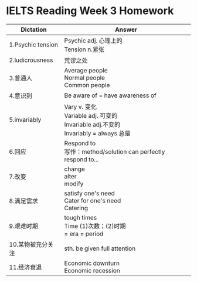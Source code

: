 # **IELTS Reading Week 3 Homework**
| Dictation     | Answer     |
| ----------- | ----------- |
| 1.Psychic tension      | Psychic adj. 心理上的<br>Tension n.紧张     |
| 2.ludicrousness | 荒谬之处 |
| 3.普通人 | Average people<br>Normal people<br>Common people |
| 4.意识到 | Be aware of = have awareness of |
| 5.invariably | Vary v. 变化<br>Variable adj. 可变的<br>Invariable adj.不变的 <br>Invariably = always 总是|
| 6.回应 | Respond to <br> 写作：method/solution can perfectly respond to... |
| 7.改变 | change <br>alter<br>modify |
| 8.满足需求 | satisfy one's need<br>Cater for one's need<br>Catering |
| 9.艰难时期 | tough times<br>Time (1)次数；(2)时期<br>= era = period |
| 10.某物被充分关注 | sth. be given full attention |
| 11.经济衰退 | Economic downturn<br>Economic recession |
